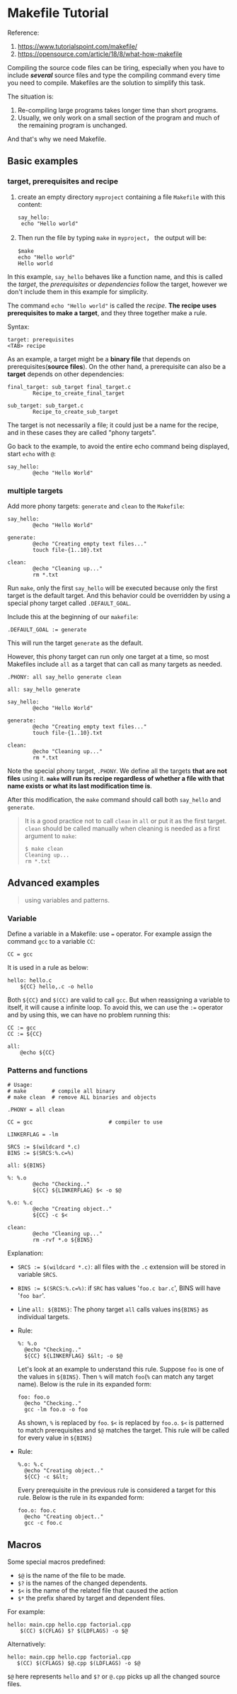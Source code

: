 # Makefile Tutorial

Reference: 

1. https://www.tutorialspoint.com/makefile/
2. https://opensource.com/article/18/8/what-how-makefile

Compiling the source code files can be tiring, especially when you have to include ___several___ source files and type the compiling command every time you need to compile. Makefiles are the solution to simplify this task.

The situation is:

1. Re-compiling large programs takes longer time than short programs.
2. Usually, we only work on a small section of the program and much of the remaining program is unchanged.

And that's why we need Makefile.

## Basic examples

### target, prerequisites and recipe

1. create an empty directory `myproject` containing a file `Makefile` with this content:

   ```shell
   say_hello:
   	echo "Hello world"
   ```

2. Then run the file by typing `make` in `myproject`， the output will be:

   ```shell
   $make
   echo "Hello world"
   Hello world
   ```



In this example, `say_hello` behaves like a function name, and this is called the *target*, the *prerequisites* or *dependencies* follow the target, however we don't include them in this example for simplicity.

The command `echo "Hello world"` is called the *recipe*. **The recipe uses prerequisites to make a target**, and they three together make a rule.

Syntax:

```shell
target: prerequisites
<TAB> recipe
```

As an example, a target might be a **binary file** that depends on prerequisites(**source files**). On the other hand, a prerequisite can also be a **target** depends on other dependencies:

```shell
final_target: sub_target final_target.c
        Recipe_to_create_final_target

sub_target: sub_target.c
        Recipe_to_create_sub_target
```

The target is not necessarily a file; it could just be a name for the recipe, and in these cases they are called "phony targets". 

Go back to the example, to avoid the entire echo command being displayed, start `echo` with `@`:

```shell
say_hello:
        @echo "Hello World"
```



### multiple targets

Add more phony targets: `generate` and `clean` to the `Makefile`:

```shell
say_hello:
        @echo "Hello World"

generate:
        @echo "Creating empty text files..."
        touch file-{1..10}.txt

clean:
        @echo "Cleaning up..."
        rm *.txt
```

Run `make`, only the first `say_hello` will be executed because only the first target is the default target. And this behavior could be overridden by using a special phony target called `.DEFAULT_GOAL`.

Include this at the beginning of our `makefile`:

```shell
.DEFAULT_GOAL := generate
```

This will run the target `generate` as the default.

However, this phony target can run only one target at a time, so most Makefiles include `all` as a target that can call as many targets as needed.

```shell
.PHONY: all say_hello generate clean

all: say_hello generate

say_hello:
        @echo "Hello World"

generate:
        @echo "Creating empty text files..."
        touch file-{1..10}.txt

clean:
        @echo "Cleaning up..."
        rm *.txt
```

Note the special phony target, `.PHONY`. We define all the targets **that are not files** using it. **`make` will run its recipe regardless of whether a file with that name exists or what its last modification time is**.

After this modification, the `make` command should call both `say_hello` and `generate`.

>It is a good practice not to call `clean` in `all` or put it as the first target. `clean` should be called manually when cleaning is needed as a first argument to `make`:
>
>```shell
>$ make clean
>Cleaning up...
>rm *.txt
>```



## Advanced examples

> using variables and patterns.

### Variable

Define a variable in a Makefile: use `=` operator. For example assign the command `gcc` to a variable `CC`:

```shell
CC = gcc
```

It is used in a rule as below:

```shell
hello: hello.c
	${CC} hello,.c -o hello
```

Both `${CC}` and `$(CC)` are valid to call `gcc`. But when reassigning a variable to itself, it will cause a infinite loop. To avoid this, we can use the `:=` operator and by using this, we can have no problem running this:

```shell
CC := gcc
CC := ${CC}

all:
    @echo ${CC}
```



### Patterns and functions

```shell
# Usage:
# make        # compile all binary
# make clean  # remove ALL binaries and objects

.PHONY = all clean

CC = gcc                        # compiler to use

LINKERFLAG = -lm

SRCS := $(wildcard *.c)
BINS := $(SRCS:%.c=%)

all: ${BINS}

%: %.o
        @echo "Checking.."
        ${CC} ${LINKERFLAG} $< -o $@

%.o: %.c
        @echo "Creating object.."
        ${CC} -c $<

clean:
        @echo "Cleaning up..."
        rm -rvf *.o ${BINS}
```

Explanation:

* `SRCS := $(wildcard *.c)`:  all files with the `.c` extension will be stored in variable `SRCS`.

* `BINS := $(SRCS:%.c=%)`: if `SRC` has values '`foo.c bar.c`', BINS will have '`foo bar`'.

* Line `all: ${BINS}`: The phony target `all` calls values in`${BINS}` as individual targets.

* Rule:

  ```shell
  %: %.o
    @echo "Checking.."
    ${CC} ${LINKERFLAG} $&lt; -o $@
  ```

  Let's look at an example to understand this rule. Suppose `foo` is one of the values in `${BINS}`. Then `%` will match `foo`(`%` can match any target name). Below is the rule in its expanded form:

  ```shell
  foo: foo.o
    @echo "Checking.."
    gcc -lm foo.o -o foo
  ```

  As shown, `%` is replaced by `foo`. `$<` is replaced by `foo.o`. `$<` is patterned to match prerequisites and `$@` matches the target. This rule will be called for every value in `${BINS}`

* Rule:

  ```shell
  %.o: %.c
    @echo "Creating object.."
    ${CC} -c $&lt;
  ```

  Every prerequisite in the previous rule is considered a target for this rule. Below is the rule in its expanded form:

  ```shell
  foo.o: foo.c
    @echo "Creating object.."
    gcc -c foo.c
  ```

## Macros

Some special macros predefined:

* `$@` is the name of the file to be made.
* `$?` is the names of the changed dependents.
* `$<` is the name of the related file that caused the action
* `$*` the prefix shared by target and dependent files.

For example:

```shell
hello: main.cpp hello.cpp factorial.cpp
	$(CC) $(CFLAG) $? $(LDFLAGS) -o $@
```

Alternatively:

```shell
hello: main.cpp hello.cpp factorial.cpp
   $(CC) $(CFLAGS) $@.cpp $(LDFLAGS) -o $@
```

`$@` here represents `hello` and `$?` or `@.cpp` picks up all the changed source files.

